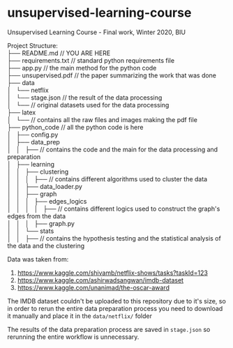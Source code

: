 # unsupervised-learning-course
Unsupervised Learning Course - Final work, Winter 2020, BIU

Project Structure: <br>
├── README.md // YOU ARE HERE <br>
├── requirements.txt // standard python requirements file <br>
├── app.py // the main method for the python code <br>
├── unsupervised.pdf // the paper summarizing the work that was done <br>
├── data <br>
│   └── netflix <br>
│       └── stage.json // the result of the data processing <br>
│       └── // original datasets used for the data processing <br>
├── latex <br>
│   └── // contains all the raw files and images making the pdf file <br>
├── python_code // all the python code is here <br>
│   ├── config.py <br>
│   ├── data_prep <br>
│   │   ├── // contains the code and the main for the data processing and preparation <br>
│   ├── learning <br>
│   │   ├── clustering <br>
│   │   │   ├── // contains different algorithms used to cluster the data <br>
│   │   ├── data_loader.py <br>
│   │   ├── graph <br>
│   │   │   ├── edges_logics <br>
│   │   │   │   ├── // contains different logics used to construct the graph's edges from the data <br>
│   │   │   ├── graph.py <br>
│   │   └── stats <br>
│   │       ├── // contains the hypothesis testing and the statistical analysis of the data and the clustering <br>


Data was taken from:
1. https://www.kaggle.com/shivamb/netflix-shows/tasks?taskId=123
2. https://www.kaggle.com/ashirwadsangwan/imdb-dataset
3. https://www.kaggle.com/unanimad/the-oscar-award

The IMDB dataset couldn't be uploaded to this repository due to it's size,
so in order to rerun the entire data preparation process you need to download it manually
and place it in the `data/netflix/` folder

The results of the data preparation process are saved in `stage.json` so rerunning the entire workflow is unnecessary.